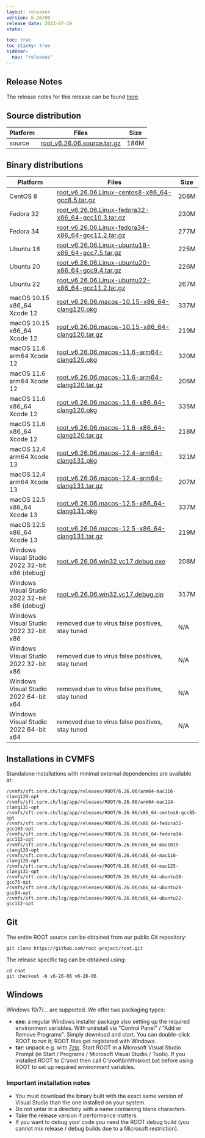 ```yaml
---
layout: releases
version: 6.26/06
release_date: 2022-07-29
state:

toc: true
toc_sticky: true
sidebar:
  nav: "releases"
---
```



## Release Notes

The release notes for this release can be found [here](https://root.cern/doc/v626/release-notes.html#release-6.2606).

## Source distribution

| Platform       | Files | Size |
|-----------|-------|-----|
| source | [root_v6.26.06.source.tar.gz](https://root.cern/download/root_v6.26.06.source.tar.gz) | 186M |


## Binary distributions

| Platform       | Files | Size |
|-----------|-------|-----|
| CentOS 8 | [root_v6.26.06.Linux-centos8-x86_64-gcc8.5.tar.gz](https://root.cern/download/root_v6.26.06.Linux-centos8-x86_64-gcc8.5.tar.gz) | 208M |
| Fedora 32 | [root_v6.26.06.Linux-fedora32-x86_64-gcc10.3.tar.gz](https://root.cern/download/root_v6.26.06.Linux-fedora32-x86_64-gcc10.3.tar.gz) | 230M |
| Fedora 34 | [root_v6.26.06.Linux-fedora34-x86_64-gcc11.2.tar.gz](https://root.cern/download/root_v6.26.06.Linux-fedora34-x86_64-gcc11.2.tar.gz) | 277M |
| Ubuntu 18 | [root_v6.26.06.Linux-ubuntu18-x86_64-gcc7.5.tar.gz](https://root.cern/download/root_v6.26.06.Linux-ubuntu18-x86_64-gcc7.5.tar.gz) | 225M |
| Ubuntu 20 | [root_v6.26.06.Linux-ubuntu20-x86_64-gcc9.4.tar.gz](https://root.cern/download/root_v6.26.06.Linux-ubuntu20-x86_64-gcc9.4.tar.gz) | 226M |
| Ubuntu 22 | [root_v6.26.06.Linux-ubuntu22-x86_64-gcc11.2.tar.gz](https://root.cern/download/root_v6.26.06.Linux-ubuntu22-x86_64-gcc11.2.tar.gz) | 267M |
| macOS 10.15 x86_64 Xcode 12 | [root_v6.26.06.macos-10.15-x86_64-clang120.pkg](https://root.cern/download/root_v6.26.06.macos-10.15-x86_64-clang120.pkg) | 337M |
| macOS 10.15 x86_64 Xcode 12 | [root_v6.26.06.macos-10.15-x86_64-clang120.tar.gz](https://root.cern/download/root_v6.26.06.macos-10.15-x86_64-clang120.tar.gz) | 219M |
| macOS 11.6 arm64 Xcode 12 | [root_v6.26.06.macos-11.6-arm64-clang120.pkg](https://root.cern/download/root_v6.26.06.macos-11.6-arm64-clang120.pkg) | 320M |
| macOS 11.6 arm64 Xcode 12 | [root_v6.26.06.macos-11.6-arm64-clang120.tar.gz](https://root.cern/download/root_v6.26.06.macos-11.6-arm64-clang120.tar.gz) | 206M |
| macOS 11.6 x86_64 Xcode 12 | [root_v6.26.06.macos-11.6-x86_64-clang120.pkg](https://root.cern/download/root_v6.26.06.macos-11.6-x86_64-clang120.pkg) | 335M |
| macOS 11.6 x86_64 Xcode 12 | [root_v6.26.06.macos-11.6-x86_64-clang120.tar.gz](https://root.cern/download/root_v6.26.06.macos-11.6-x86_64-clang120.tar.gz) | 218M |
| macOS 12.4 arm64 Xcode 13 | [root_v6.26.06.macos-12.4-arm64-clang131.pkg](https://root.cern/download/root_v6.26.06.macos-12.4-arm64-clang131.pkg) | 321M |
| macOS 12.4 arm64 Xcode 13 | [root_v6.26.06.macos-12.4-arm64-clang131.tar.gz](https://root.cern/download/root_v6.26.06.macos-12.4-arm64-clang131.tar.gz) | 207M |
| macOS 12.5 x86_64 Xcode 13 | [root_v6.26.06.macos-12.5-x86_64-clang131.pkg](https://root.cern/download/root_v6.26.06.macos-12.5-x86_64-clang131.pkg) | 337M |
| macOS 12.5 x86_64 Xcode 13 | [root_v6.26.06.macos-12.5-x86_64-clang131.tar.gz](https://root.cern/download/root_v6.26.06.macos-12.5-x86_64-clang131.tar.gz) | 219M |
| Windows Visual Studio 2022 32-bit x86  (debug) | [root_v6.26.06.win32.vc17.debug.exe](https://root.cern/download/root_v6.26.06.win32.vc17.debug.exe) | 208M |
| Windows Visual Studio 2022 32-bit x86  (debug) | [root_v6.26.06.win32.vc17.debug.zip](https://root.cern/download/root_v6.26.06.win32.vc17.debug.zip) | 317M |
| Windows Visual Studio 2022 32-bit x86  | removed due to virus false positives, stay tuned | N/A |
| Windows Visual Studio 2022 32-bit x86  | removed due to virus false positives, stay tuned | N/A |
| Windows Visual Studio 2022 64-bit x64  | removed due to virus false positives, stay tuned | N/A |
| Windows Visual Studio 2022 64-bit x64  | removed due to virus false positives, stay tuned | N/A |

## Installations in CVMFS

Standalone installations with minimal external dependencies are available at:
~~~
/cvmfs/sft.cern.ch/lcg/app/releases/ROOT/6.26.06/arm64-mac116-clang120-opt
/cvmfs/sft.cern.ch/lcg/app/releases/ROOT/6.26.06/arm64-mac124-clang131-opt
/cvmfs/sft.cern.ch/lcg/app/releases/ROOT/6.26.06/x86_64-centos8-gcc85-opt
/cvmfs/sft.cern.ch/lcg/app/releases/ROOT/6.26.06/x86_64-fedora32-gcc103-opt
/cvmfs/sft.cern.ch/lcg/app/releases/ROOT/6.26.06/x86_64-fedora34-gcc112-opt
/cvmfs/sft.cern.ch/lcg/app/releases/ROOT/6.26.06/x86_64-mac1015-clang120-opt
/cvmfs/sft.cern.ch/lcg/app/releases/ROOT/6.26.06/x86_64-mac116-clang120-opt
/cvmfs/sft.cern.ch/lcg/app/releases/ROOT/6.26.06/x86_64-mac125-clang131-opt
/cvmfs/sft.cern.ch/lcg/app/releases/ROOT/6.26.06/x86_64-ubuntu18-gcc75-opt
/cvmfs/sft.cern.ch/lcg/app/releases/ROOT/6.26.06/x86_64-ubuntu20-gcc94-opt
/cvmfs/sft.cern.ch/lcg/app/releases/ROOT/6.26.06/x86_64-ubuntu22-gcc112-opt
~~~

## Git

The entire ROOT source can be obtained from our public Git repository:

~~~
git clone https://github.com/root-project/root.git
~~~
The release specific tag can be obtained using:
~~~
cd root
git checkout -b v6-26-06 v6-26-06
~~~


## Windows

Windows 10/7/... are supported. We offer two packaging types:

 * **exe**: a regular Windows installer package also setting up the required environment variables. With uninstall via "Control Panel" / "Add or Remove Programs". Simply download and start. You can double-click ROOT to run it; ROOT files get registered with Windows.
 * **tar**: unpack e.g. with [7zip](https://www.7-zip.org). Start ROOT in a Microsoft Visual Studio Prompt (in Start / Programs / Microsoft Visual Studio / Tools). If you installed ROOT to C:\root then call C:\root\bin\thisroot.bat before using ROOT to set up required environment variables.

### Important installation notes

 * You must download the binary built with the exact same version of Visual Studio than the one installed on your system.
 * Do not untar in a directory with a name containing blank characters.
 * Take the release version if performance matters.
 * If you want to debug your code you need the ROOT debug build (you cannot mix release / debug builds due to a Microsoft restriction).
